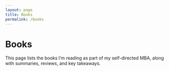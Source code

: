 ```yaml
---
layout: page
title: Books
permalink: /books
---
```


# Books
This page lists the books I’m reading as part of my self-directed MBA, along with summaries, reviews, and key takeaways.
